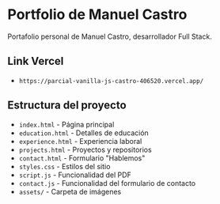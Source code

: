 # Portfolio de Manuel Castro

Portafolio personal de Manuel Castro, desarrollador Full Stack.


## Link Vercel
- `https://parcial-vanilla-js-castro-406520.vercel.app/`

## Estructura del proyecto

- `index.html` - Página principal
- `education.html` - Detalles de educación
- `experience.html` - Experiencia laboral
- `projects.html` - Proyectos y repositorios
- `contact.html` - Formulario "Hablemos"
- `styles.css` - Estilos del sitio
- `script.js` - Funcionalidad del PDF
- `contact.js` - Funcionalidad del formulario de contacto
- `assets/` - Carpeta de imágenes 